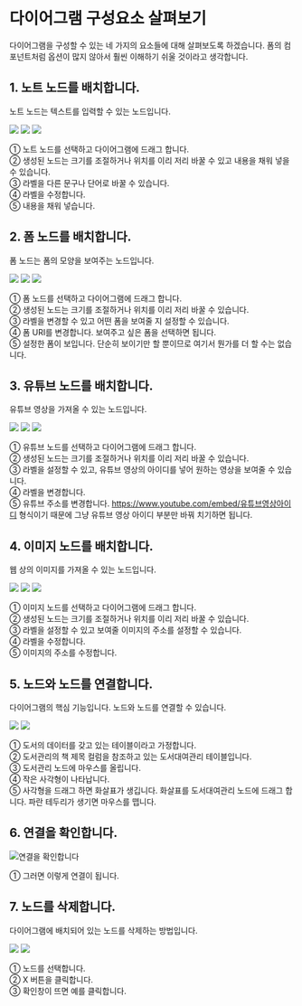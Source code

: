 # 다이어그램 구성요소 살펴보기
다이어그램을 구성할 수 있는 네 가지의 요소들에 대해 살펴보도록 하겠습니다. 폼의 컴포넌트처럼 옵션이 많지 않아서 훨씬 이해하기 쉬울 것이라고 생각합니다.

## 1. 노트 노드를 배치합니다.
노트 노드는 텍스트를 입력할 수 있는 노드입니다.

![](/media/image153.png)
![](/media/image154.png)
![](/media/image155.png)

①	노트 노드를 선택하고 다이어그램에 드래그 합니다.<br>
②	생성된 노드는 크기를 조절하거나 위치를 이리 저리 바꿀 수 있고 내용을 채워 넣을 수 있습니다.<br>
③	라벨을 다른 문구나 단어로 바꿀 수 있습니다.<br>
④	라벨을 수정합니다.<br>
⑤	내용을 채워 넣습니다.

## 2. 폼 노드를 배치합니다.
폼 노드는 폼의 모양을 보여주는 노드입니다.

![](/media/image156.png)
![](/media/image157.png)
![](/media/image158.png)

①	폼 노드를 선택하고 다이어그램에 드래그 합니다.<br>
②	생성된 노드는 크기를 조절하거나 위치를 이리 저리 바꿀 수 있습니다.<br>
③	라벨을 변경할 수 있고 어떤 폼을 보여줄 지 설정할 수 있습니다.<br>
④	폼 URI를 변경합니다. 보여주고 싶은 폼을 선택하면 됩니다.<br>
⑤	설정한 폼이 보입니다. 단순히 보이기만 할 뿐이므로 여기서 뭔가를 더 할 수는 없습니다.

## 3. 유튜브 노드를 배치합니다.
유튜브 영상을 가져올 수 있는 노드입니다.

![](/media/image159.png)
![](/media/image160.png)
![](/media/image161.png)

①	유튜브 노드를 선택하고 다이어그램에 드래그 합니다.<br>
②	생성된 노드는 크기를 조절하거나 위치를 이리 저리 바꿀 수 있습니다.<br>
③	라벨을 설정할 수 있고, 유튜브 영상의 아이디를 넣어 원하는 영상을 보여줄 수 있습니다.<br>
④	라벨을 변경합니다.<br>
⑤	유튜브 주소를 변경합니다. https://www.youtube.com/embed/유튜브영상아이디 형식이기 때문에 그냥 유튜브 영상 아이디 부분만 바꿔 치기하면 됩니다.

## 4. 이미지 노드를 배치합니다.
웹 상의 이미지를 가져올 수 있는 노드입니다.

![](/media/image162.png)
![](/media/image163.png)
![](/media/image164.png)

①	이미지 노드를 선택하고 다이어그램에 드래그 합니다.<br>
②	생성된 노드는 크기를 조절하거나 위치를 이리 저리 바꿀 수 있습니다.<br>
③	라벨을 설정할 수 있고 보여줄 이미지의 주소를 설정할 수 있습니다.<br>
④	라벨을 수정합니다.<br>
⑤	이미지의 주소를 수정합니다.

## 5. 노드와 노드를 연결합니다.
다이어그램의 핵심 기능입니다. 노드와 노드를 연결할 수 있습니다.

![](/media/image165.png)
![](/media/image166.png)

①	도서의 데이터를 갖고 있는 테이블이라고 가정합니다.<br>
②	도서관리의 책 제목 컬럼을 참조하고 있는 도서대여관리 테이블입니다.<br>
③	도서관리 노드에 마우스를 올립니다.<br>
④	작은 사각형이 나타납니다.<br>
⑤	사각형을 드래그 하면 화살표가 생깁니다. 화살표를 도서대여관리 노드에 드래그 합니다. 파란 테두리가 생기면 마우스를 뗍니다.

## 6. 연결을 확인합니다.

![연결을 확인합니다](/media/image167.png)

①	그러면 이렇게 연결이 됩니다.

## 7. 노드를 삭제합니다.
다이어그램에 배치되어 있는 노드를 삭제하는 방법입니다.

![](/media/image168.png)
![](/media/image169.png)

①	노드를 선택합니다.<br>
②	X 버튼을 클릭합니다.<br>
③	확인창이 뜨면 예를 클릭합니다.
